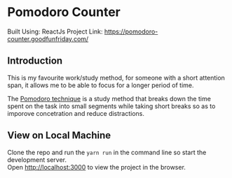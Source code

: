 # Pomodoro Counter

Built Using: ReactJs
Project Link: https://pomodoro-counter.goodfunfriday.com/

## Introduction

This is my favourite work/study method, for someone with a short attention span, it allows me to be able to focus for a longer period of time.

The [Pomodoro technique](https://todoist.com/productivity-methods/pomodoro-technique) is a study method that breaks down the time spent on the task into small segments while taking short breaks so as to imporove concetration and reduce distractions.

## View on Local Machine

Clone the repo and run the `yarn run` in the command line so start the development server.\
Open [http://localhost:3000](http://localhost:3000) to view the project in the browser.
